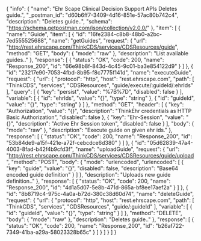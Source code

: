 {
  "info": {
    "name": "Ehr Scape Clinical Decision Support APIs Deletes guide.",
    "_postman_id": "d60b6ff7-3409-4d16-851e-57ac80b742c4",
    "description": "Deletes guide..",
    "schema": "https://schema.getpostman.com/json/collection/v2.0.0/"
  },
  "item": [
    {
      "name": "Guide",
      "item": [
        {
          "id": "16fe2384-c8b8-48b0-a2bc-7ed555525688",
          "name": "getGuides",
          "request": {
            "url": "http://rest.ehrscape.com/ThinkCDS/services/CDSResources/guide",
            "method": "GET",
            "body": {
              "mode": "raw"
            },
            "description": "List available guides.."
          },
          "response": [
            {
              "status": "OK",
              "code": 200,
              "name": "Response_200",
              "id": "66e98b8f-843d-4c45-9c01-ba3e854122d9"
            }
          ]
        },
        {
          "id": "23217e90-7053-4fbd-8b95-f8c7775f141d",
          "name": "executeGuide",
          "request": {
            "url": {
              "protocol": "http",
              "host": "rest.ehrscape.com",
              "path": [
                "ThinkCDS",
                "services",
                "CDSResources",
                "guide/execute/:guideId/:ehrIds"
              ],
              "query": [
                {
                  "key": "persist",
                  "value": "%7B%7D",
                  "disabled": false
                }
              ],
              "variable": [
                {
                  "id": "ehrIds",
                  "value": "{}",
                  "type": "string"
                },
                {
                  "id": "guideId",
                  "value": "{}",
                  "type": "string"
                }
              ]
            },
            "method": "GET",
            "header": [
              {
                "key": "Authorization",
                "value": "{}",
                "description": "ThinkEhr credentials as HTTP Basic Authorization",
                "disabled": false
              },
              {
                "key": "Ehr-Session",
                "value": "{}",
                "description": "Active Ehr Session token",
                "disabled": false
              }
            ],
            "body": {
              "mode": "raw"
            },
            "description": "Execute guide on given ehr ids."
          },
          "response": [
            {
              "status": "OK",
              "code": 200,
              "name": "Response_200",
              "id": "53b84de9-a15f-421e-a72f-cebcdce6d380"
            }
          ]
        },
        {
          "id": "05d62839-47a4-4003-8fad-b42f4b9cfd3f",
          "name": "uploadGuide",
          "request": {
            "url": "http://rest.ehrscape.com/ThinkCDS/services/CDSResources/guide/upload",
            "method": "POST",
            "body": {
              "mode": "urlencoded",
              "urlencoded": [
                {
                  "key": "guide",
                  "value": "{}",
                  "disabled": false,
                  "description": "Base64 encoded guide definition"
                }
              ]
            },
            "description": "Uploads new guide definition.."
          },
          "response": [
            {
              "status": "OK",
              "code": 200,
              "name": "Response_200",
              "id": "4d1a5d07-5e8b-471d-865a-bf8ee17aef2a"
            }
          ]
        },
        {
          "id": "8b8719c4-975c-4a0a-b72d-380c38d60d74",
          "name": "deleteGuide",
          "request": {
            "url": {
              "protocol": "http",
              "host": "rest.ehrscape.com",
              "path": [
                "ThinkCDS",
                "services",
                "CDSResources",
                "guide/:guideId"
              ],
              "variable": [
                {
                  "id": "guideId",
                  "value": "{}",
                  "type": "string"
                }
              ]
            },
            "method": "DELETE",
            "body": {
              "mode": "raw"
            },
            "description": "Deletes guide.."
          },
          "response": [
            {
              "status": "OK",
              "code": 200,
              "name": "Response_200",
              "id": "b26af722-7349-41ba-a29a-58023328b65c"
            }
          ]
        }
      ]
    }
  ]
}